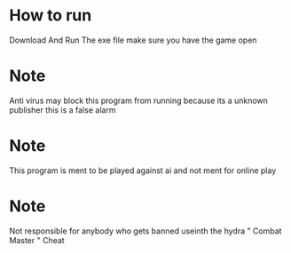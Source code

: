 # How to run

Download And Run The exe file make sure you have the game open



# Note

Anti virus may block this program from running because its a unknown publisher this is a false alarm


# Note

This program is ment to be played against ai and not ment for online play


# Note

Not responsible for anybody who gets banned useinth the hydra " Combat Master "  Cheat
